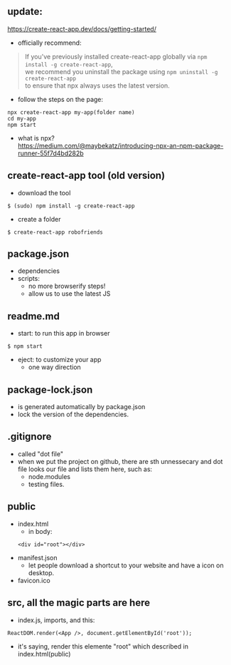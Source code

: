 ## update:
https://create-react-app.dev/docs/getting-started/
- officially recommend:

> If you've previously installed create-react-app globally via ```npm install -g create-react-app```,     
> we recommend you uninstall the package using ```npm uninstall -g create-react-app```      
> to ensure that npx always uses the latest version.

- follow the steps on the page:
```
npx create-react-app my-app(folder name)
cd my-app
npm start
```
- what is npx?  
https://medium.com/@maybekatz/introducing-npx-an-npm-package-runner-55f7d4bd282b

## create-react-app tool (old version)

- download the tool
```
$ (sudo) npm install -g create-react-app
```

- create a folder
```
$ create-react-app robofriends
```

## package.json

- dependencies
- scripts:
  - no more browserify steps!
  - allow us to use the latest JS
  
## readme.md

- start: to run this app in browser
```
$ npm start
```

- eject: to customize your app
  - one way direction
  
## package-lock.json
- is generated automatically by package.json
- lock the version of the dependencies.

## .gitignore
- called "dot file"
- when we put the project on github, there are sth unnessecary and dot file looks our file and lists them here, such as:
  - node.modules
  - testing files.
  
## public
  
- index.html
  - in body:
  ```
  <div id="root"></div>
  ```
- manifest.json
  - let people download a shortcut to your website and have a icon on desktop.
- favicon.ico



## src, all the magic parts are here

- index.js, imports, and this:
```
ReactDOM.render(<App />, document.getElementById('root'));
```
- it's saying, render this elemente "root" which described in index.html(public)


